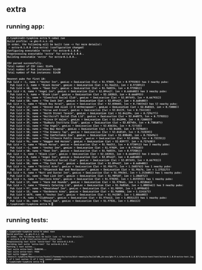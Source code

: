 ## extra

### running app:

![running app result](./assets/run.jpeg)

### running tests:

![running tests result](./assets/test.jpeg)

